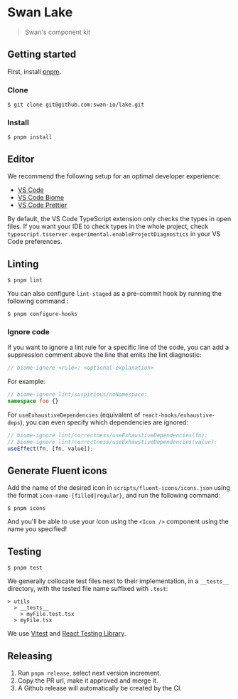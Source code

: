 # Swan Lake

> Swan's component kit

## Getting started

First, install [pnpm](https://pnpm.io/installation).

### Clone

```console
$ git clone git@github.com:swan-io/lake.git
```

### Install

```console
$ pnpm install
```

## Editor

We recommend the following setup for an optimal developer experience:

- [VS Code](https://code.visualstudio.com)
- [VS Code Biome](https://marketplace.visualstudio.com/items?itemName=biomejs.biome)
- [VS Code Prettier](https://marketplace.visualstudio.com/items?itemName=esbenp.prettier-vscode)

By default, the VS Code TypeScript extension only checks the types in open files. If you want your IDE to check types in the whole project, check `typescript.tsserver.experimental.enableProjectDiagnostics` in your VS Code preferences.

## Linting

```console
$ pnpm lint
```

You can also configure `lint-staged` as a pre-commit hook by running the following command :

```console
$ pnpm configure-hooks
```

### Ignore code

If you want to ignore a lint rule for a specific line of the code, you can add a suppression comment above the line that emits the lint diagnostic:

```ts
// biome-ignore <rule>: <optional-explanation>
```

For example:

```ts
// biome-ignore lint/suspicious/noNamespace:
namespace foo {}
```

For `useExhaustiveDependencies` (equivalent of `react-hooks/exhaustive-deps`), you can even specify which dependencies are ignored:

```ts
// biome-ignore lint/correctness/useExhaustiveDependencies(fn):
// biome-ignore lint/correctness/useExhaustiveDependencies(value):
useEffect(fn, [fn, value]);
```

## Generate Fluent icons

Add the name of the desired icon in `scripts/fluent-icons/icons.json` using the format `icon-name-{filled|regular}`, and run the following command:

```console
$ pnpm icons
```

And you'll be able to use your icon using the `<Icon />` component using the name you specified!

## Testing

```console
$ pnpm test
```

We generally collocate test files next to their implementation, in a `__tests__` directory, with the tested file name suffixed with `.test`:

```
> utils
  > __tests__
    > myFile.test.tsx
  > myFile.tsx
```

We use [Vitest](https://vitest.dev/api/) and [React Testing Library](https://testing-library.com/docs/react-testing-library/intro/).

## Releasing

1. Run `pnpm release`, select next version increment.
2. Copy the PR url, make it approved and merge it.
3. A Github release will automatically be created by the CI.
